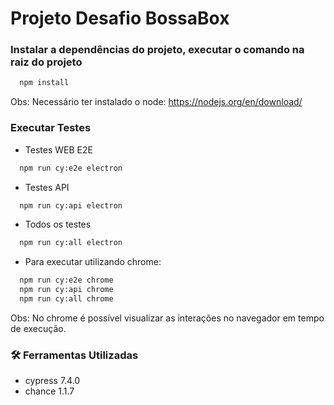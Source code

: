 # Projeto Desafio BossaBox

### Instalar a dependências do projeto, executar o comando na raiz do projeto

```sh
  npm install
```
Obs: Necessário ter instalado o node: https://nodejs.org/en/download/

### Executar Testes

 - Testes WEB E2E

```sh
  npm run cy:e2e electron
```
 - Testes API

```sh
  npm run cy:api electron
```
 - Todos os testes

```sh
  npm run cy:all electron
```

- Para executar utilizando chrome:

```sh
  npm run cy:e2e chrome
  npm run cy:api chrome
  npm run cy:all chrome
```
Obs: No chrome é possível visualizar as interações no navegador em tempo de execução.

### 🛠️ Ferramentas Utilizadas

- cypress 7.4.0
- chance 1.1.7
